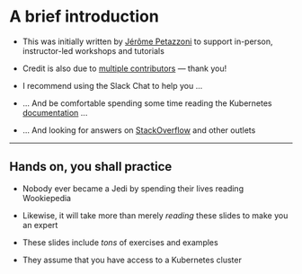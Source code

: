 # A brief introduction

- This was initially written by [Jérôme Petazzoni](https://twitter.com/jpetazzo) to support in-person,
  instructor-led workshops and tutorials
  
- Credit is also due to [multiple contributors](https://@@GITREPO@@/graphs/contributors) — thank you!

- I recommend using the Slack Chat to help you ...

- ... And be comfortable spending some time reading the Kubernetes [documentation](https://kubernetes.io/docs/) ...

- ... And looking for answers on [StackOverflow](http://stackoverflow.com/questions/tagged/kubernetes) and other outlets

---

## Hands on, you shall practice

- Nobody ever became a Jedi by spending their lives reading Wookiepedia

- Likewise, it will take more than merely *reading* these slides
  to make you an expert

- These slides include *tons* of exercises and examples

- They assume that you have access to a Kubernetes cluster

